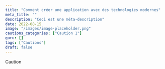 ```yaml
---
title: "Comment créer une application avec des technologies modernes"
meta_title: ""
description: "Ceci est une méta-description"
date: 2022-08-15
image: "/images/image-placeholder.png"
cautions_categories: ["Caution 1"]
guru: []
tags: ["Cautions"]
draft: false
---
```


Caution
